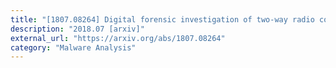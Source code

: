 ```yaml
---
title: "[1807.08264] Digital forensic investigation of two-way radio communication equipment and services"
description: "2018.07 [arxiv]"
external_url: "https://arxiv.org/abs/1807.08264"
category: "Malware Analysis"
---
```

